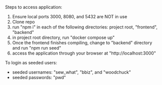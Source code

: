 Steps to access application:
1. Ensure local ports 3000, 8080, and 5432 are NOT in use
2. Clone repo
3. run "npm i" in each of the following directories: project root, "frontend", "backend"
4. in project root directory, run "docker compose up"
5. Once the frontend finishes compiling, change to "backend" directory and run "npm run seed"
6. access the application through your browser at "http://localhost:3000"

To login as seeded users:
- seeded usernames: "sew_what", "bbiz", and "woodchuck"
- seeded passwords: "pwd"
